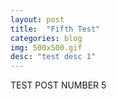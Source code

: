 ```yaml
---
layout: post
title:  "Fifth Test"
categories: blog
img: 500x500.gif
desc: "test desc 1"
---
```


TEST POST NUMBER 5
